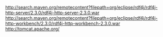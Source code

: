 http://search.maven.org/remotecontent?filepath=org/eclipse/rdf4j/rdf4j-http-server/2.3.0/rdf4j-http-server-2.3.0.war
http://search.maven.org/remotecontent?filepath=org/eclipse/rdf4j/rdf4j-http-workbench/2.3.0/rdf4j-http-workbench-2.3.0.war
http://tomcat.apache.org/
